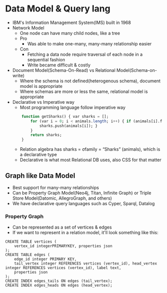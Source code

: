 # Data Model & Query lang

- IBM's Information Management System(IMS) built in 1968
- Network Model
    - One node can have many child nodes, like a tree
    - Pro
        - Was able to make one-many, many-many relationship easier
    - Con
        - Fetching a data node require traversal of each node in a sequential fashion
        - Write became difficult & costly
- Document Model(Schema-On-Read) vs Relational Model(Schema-on-write)
    - Where the schema is not defined(heterogenous schema), document model is appropriate
    - Where schemas are more or less the same, relational model is appropriate
- Declarative vs Imperative way
    - Most programming language follow imperative way
    ```SQL
        function getSharks() { var sharks = [];
            for (var i = 0; i < animals.length; i++) { if (animals[i].family === "Sharks") {
                sharks.push(animals[i]); }
            }
            return sharks; 
        }
    ```
    - Relation algebra has sharks = σfamily = “Sharks” (animals), which is a declarative type
    - Declarative is what most Relational DB uses, also CSS for that matter

## Graph like Data Model

- Best support for many-many relationships 
- Can be Property Graph Model(Neo4j, Titan, Infinite Graph) or Triple Store Model(Datomic, AllegroGraph, and others)
- We have declarative query languages such as Cyper, Sparql, Datalog 

### Property Graph

- Can be represented as a set of vertices & edges
- If we want to represent in a relation model, it'll look something like this:
```
CREATE TABLE vertices (
    vertex_id integerPRIMARYKEY, properties json
);
CREATE TABLE edges (
    edge_id integer PRIMARY KEY,
    tail_vertex integer REFERENCES vertices (vertex_id), head_vertex integer REFERENCES vertices (vertex_id), label text,
    properties json
);
CREATE INDEX edges_tails ON edges (tail_vertex);
CREATE INDEX edges_heads ON edges (head_vertex);
```
    
